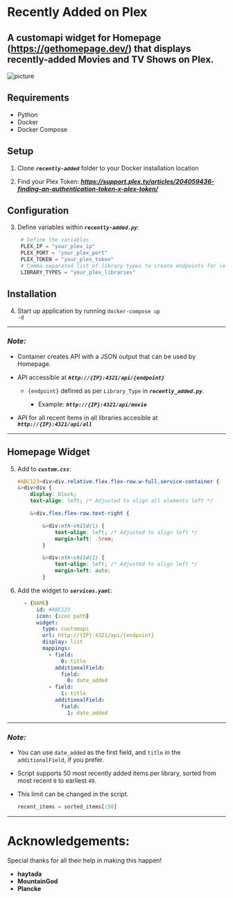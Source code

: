 # Recently Added on Plex

## A customapi widget for Homepage (https://gethomepage.dev/) that displays recently-added Movies and TV Shows on Plex.
![picture](https://i.imgur.com/umopaWL.png)
## Requirements
 - Python
 - Docker
 - Docker Compose
## Setup
1. Clone <code>_**recently-added**</code>_ folder to your Docker installation location

2. Find your Plex Token: _**https://support.plex.tv/articles/204059436-finding-an-authentication-token-x-plex-token/**_
## Configuration
3. Define variables within <code>_**recently-added.py**_</code>:

    ```python
     # Define the variables
     PLEX_IP = "your_plex_ip"
     PLEX_PORT = "your_plex_port"
     PLEX_TOKEN = "your_plex_token"
     # Comma-separated list of library types to create endpoints for (e.g. movie,show,anime)
     LIBRARY_TYPES = "your_plex_libraries"
## Installation

4. Start up application by running <code>docker-compose up -d</code>
---
### _**Note:**_
- Container creates API with a JSON output that can be used by Homepage.

- API accessible at _**<code>http://{IP}:4321/api/{endpoint}</code>**_

  - <code>{endpoint}</code> defined as per <code>Library_Type</code> in <code>_**recently_added.py**_</code>.

    - Example: _**<code>http://{IP}:4321/api/movie</code>**_

- API for all recent items in all libraries accesible at _**<code>http://{IP}:4321/api/all</code>**_
---
## Homepage Widget
5. Add to <code>_**custom.css**_</code>:

    ```css 
    #ABC123>div>div.relative.flex.flex-row.w-full.service-container {
    &>div>div {
        display: block;
        text-align: left; /* Adjusted to align all elements left */

        &>div.flex.flex-row.text-right {

            &>div:nth-child(1) {
                text-align: left; /* Adjusted to align left */
                margin-left: .5rem;
            }

            &>div:nth-child(2) {
                text-align: left; /* Adjusted to align left */
                margin-left: auto;
            }
6. Add the widget to <code>_**services.yaml**_</code>:

    ```yaml
      - {NAME}
          id: #ABC123
          icon: {icon path}
          widget:
            type: customapi
            url: http://{IP}:4321/api/{endpoint}
            display: list
            mappings:
              - field:
                  0: title
                additionalField:
                  field:
                    0: date_added
              - field:
                  1: title
                additionalField:
                  field:
                    1: date_added
---
### _**Note:**_
  - You can use <code>date_added</code> as the first field, and <code>title</code> in the <code>additionalField</code>, if you prefer.

  - Script supports 50 most recently added items per library, sorted from most recent <code>0</code> to earliest <code>49</code>.

  - This limit can be changed in the script.
    ```python
    recent_items = sorted_items[:50]
---
# Acknowledgements:

Special thanks for all their help in making this happen!

- **haytada**
- **MountainGod**
- **Plancke**
